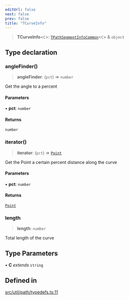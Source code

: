 ```yaml
---
editUrl: false
next: false
prev: false
title: "TCurveInfo"
---
```


> **TCurveInfo**\<`C`\>: [`TPathSegmentInfoCommon`](/api/namespaces/util/type-aliases/tpathsegmentinfocommon/)\<`C`\> & `object`

## Type declaration

### angleFinder()

> **angleFinder**: (`pct`) => `number`

Get the angle to a percent

#### Parameters

• **pct**: `number`

#### Returns

`number`

### iterator()

> **iterator**: (`pct`) => [`Point`](/api/classes/point/)

Get the Point a certain percent distance along the curve

#### Parameters

• **pct**: `number`

#### Returns

[`Point`](/api/classes/point/)

### length

> **length**: `number`

Total length of the curve

## Type Parameters

• **C** *extends* `string`

## Defined in

[src/util/path/typedefs.ts:11](https://github.com/fabricjs/fabric.js/blob/c093e29e73123dafcfa091ff4d5e04e690bb796e/src/util/path/typedefs.ts#L11)
